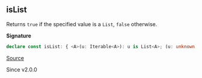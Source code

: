 ## isList

Returns `true` if the specified value is a `List`, `false` otherwise.

**Signature**

```ts
declare const isList: { <A>(u: Iterable<A>): u is List<A>; (u: unknown): u is List<unknown>; }
```

[Source](https://github.com/Effect-TS/effect/tree/main/packages/effect/src/List.ts#L208)

Since v2.0.0